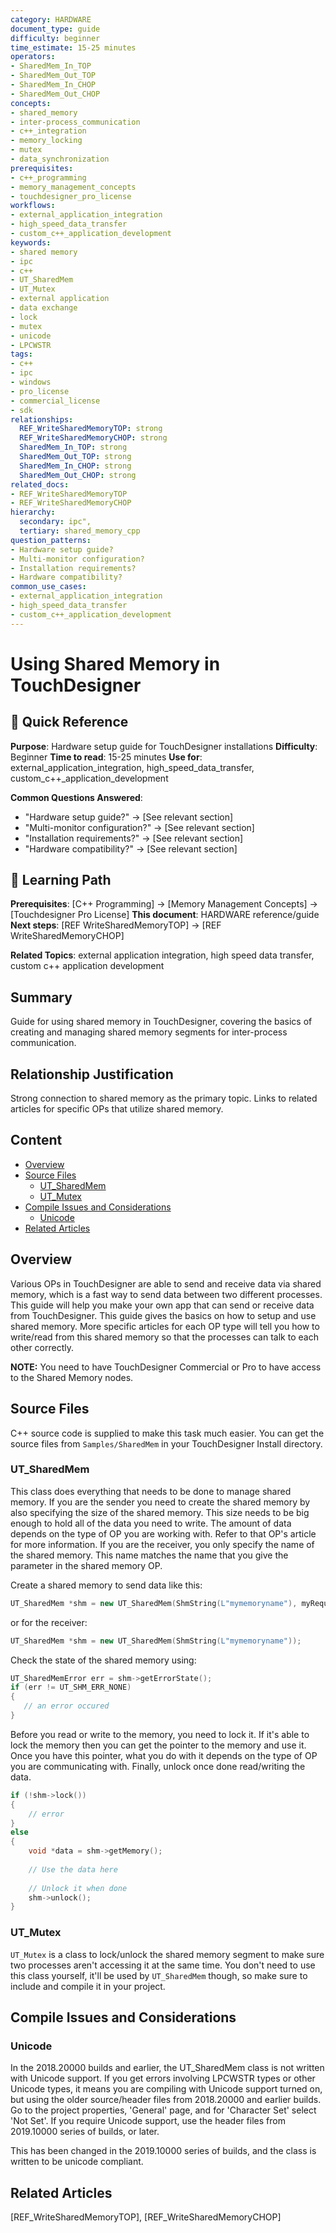 ```yaml
---
category: HARDWARE
document_type: guide
difficulty: beginner
time_estimate: 15-25 minutes
operators:
- SharedMem_In_TOP
- SharedMem_Out_TOP
- SharedMem_In_CHOP
- SharedMem_Out_CHOP
concepts:
- shared_memory
- inter-process_communication
- c++_integration
- memory_locking
- mutex
- data_synchronization
prerequisites:
- c++_programming
- memory_management_concepts
- touchdesigner_pro_license
workflows:
- external_application_integration
- high_speed_data_transfer
- custom_c++_application_development
keywords:
- shared memory
- ipc
- c++
- UT_SharedMem
- UT_Mutex
- external application
- data exchange
- lock
- mutex
- unicode
- LPCWSTR
tags:
- c++
- ipc
- windows
- pro_license
- commercial_license
- sdk
relationships:
  REF_WriteSharedMemoryTOP: strong
  REF_WriteSharedMemoryCHOP: strong
  SharedMem_In_TOP: strong
  SharedMem_Out_TOP: strong
  SharedMem_In_CHOP: strong
  SharedMem_Out_CHOP: strong
related_docs:
- REF_WriteSharedMemoryTOP
- REF_WriteSharedMemoryCHOP
hierarchy:
  secondary: ipc",
  tertiary: shared_memory_cpp
question_patterns:
- Hardware setup guide?
- Multi-monitor configuration?
- Installation requirements?
- Hardware compatibility?
common_use_cases:
- external_application_integration
- high_speed_data_transfer
- custom_c++_application_development
---
```


# Using Shared Memory in TouchDesigner

<!-- TD-META
category: HARDWARE
document_type: guide
operators: [SharedMem_In_TOP, SharedMem_Out_TOP, SharedMem_In_CHOP, SharedMem_Out_CHOP]
concepts: [shared_memory, inter-process_communication, c++_integration, memory_locking, mutex, data_synchronization]
prerequisites: [c++_programming, memory_management_concepts, touchdesigner_pro_license]
workflows: [external_application_integration, high_speed_data_transfer, custom_c++_application_development]
related: [REF_WriteSharedMemoryTOP, REF_WriteSharedMemoryCHOP]
relationships: {
  "REF_WriteSharedMemoryTOP": "strong",
  "REF_WriteSharedMemoryCHOP": "strong",
  "SharedMem_In_TOP": "strong",
  "SharedMem_Out_TOP": "strong",
  "SharedMem_In_CHOP": "strong",
  "SharedMem_Out_CHOP": "strong"
}
hierarchy:
  "primary": "interop",
  "secondary": "ipc",
  "tertiary": "shared_memory_cpp"
keywords: [shared memory, ipc, c++, UT_SharedMem, UT_Mutex, external application, data exchange, lock, mutex, unicode, LPCWSTR]
tags: [c++, ipc, windows, pro_license, commercial_license, sdk]
TD-META -->

## 🎯 Quick Reference

**Purpose**: Hardware setup guide for TouchDesigner installations
**Difficulty**: Beginner
**Time to read**: 15-25 minutes
**Use for**: external_application_integration, high_speed_data_transfer, custom_c++_application_development

**Common Questions Answered**:

- "Hardware setup guide?" → [See relevant section]
- "Multi-monitor configuration?" → [See relevant section]
- "Installation requirements?" → [See relevant section]
- "Hardware compatibility?" → [See relevant section]

## 🔗 Learning Path

**Prerequisites**: [C++ Programming] → [Memory Management Concepts] → [Touchdesigner Pro License]
**This document**: HARDWARE reference/guide
**Next steps**: [REF WriteSharedMemoryTOP] → [REF WriteSharedMemoryCHOP]

**Related Topics**: external application integration, high speed data transfer, custom c++ application development

## Summary

Guide for using shared memory in TouchDesigner, covering the basics of creating and managing shared memory segments for inter-process communication.

## Relationship Justification

Strong connection to shared memory as the primary topic. Links to related articles for specific OPs that utilize shared memory.

## Content

- [Overview](#overview)
- [Source Files](#source-files)
  - [UT_SharedMem](#ut_sharedmem)
  - [UT_Mutex](#ut_mutex)
- [Compile Issues and Considerations](#compile-issues-and-considerations)
  - [Unicode](#unicode)
- [Related Articles](#related-articles)

## Overview

Various OPs in TouchDesigner are able to send and receive data via shared memory, which is a fast way to send data between two different processes. This guide will help you make your own app that can send or receive data from TouchDesigner. This guide gives the basics on how to setup and use shared memory. More specific articles for each OP type will tell you how to write/read from this shared memory so that the processes can talk to each other correctly.

**NOTE:** You need to have TouchDesigner Commercial or Pro to have access to the Shared Memory nodes.

## Source Files

C++ source code is supplied to make this task much easier. You can get the source files from `Samples/SharedMem` in your TouchDesigner Install directory.

### UT_SharedMem

This class does everything that needs to be done to manage shared memory. If you are the sender you need to create the shared memory by also specifying the size of the shared memory. This size needs to be big enough to hold all of the data you need to write. The amount of data depends on the type of OP you are working with. Refer to that OP's article for more information. If you are the receiver, you only specify the name of the shared memory. This name matches the name that you give the parameter in the shared memory OP.

Create a shared memory to send data like this:

```cpp
UT_SharedMem *shm = new UT_SharedMem(ShmString(L"mymemoryname"), myRequiredSize); // figure out the size based on the OP
```

or for the receiver:

```cpp
UT_SharedMem *shm = new UT_SharedMem(ShmString(L"mymemoryname"));
```

Check the state of the shared memory using:

```cpp
UT_SharedMemError err = shm->getErrorState();
if (err != UT_SHM_ERR_NONE)
{ 
   // an error occured 
}
```

Before you read or write to the memory, you need to lock it. If it's able to lock the memory then you can get the pointer to the memory and use it. Once you have this pointer, what you do with it depends on the type of OP you are communicating with. Finally, unlock once done read/writing the data.

```cpp
if (!shm->lock())
{
    // error
}
else
{
    void *data = shm->getMemory();
    
    // Use the data here
    
    // Unlock it when done
    shm->unlock();
}
```

### UT_Mutex

`UT_Mutex` is a class to lock/unlock the shared memory segment to make sure two processes aren't accessing it at the same time. You don't need to use this class yourself, it'll be used by `UT_SharedMem` though, so make sure to include and compile it in your project.

## Compile Issues and Considerations

### Unicode

In the 2018.20000 builds and earlier, the UT_SharedMem class is not written with Unicode support. If you get errors involving LPCWSTR types or other Unicode types, it means you are compiling with Unicode support turned on, but using the older source/header files from 2018.20000 and earlier builds. Go to the project properties, 'General' page, and for 'Character Set' select 'Not Set'. If you require Unicode support, use the header files from 2019.10000 series of builds, or later.

This has been changed in the 2019.10000 series of builds, and the class is written to be unicode compliant.

## Related Articles

[REF_WriteSharedMemoryTOP], [REF_WriteSharedMemoryCHOP]
